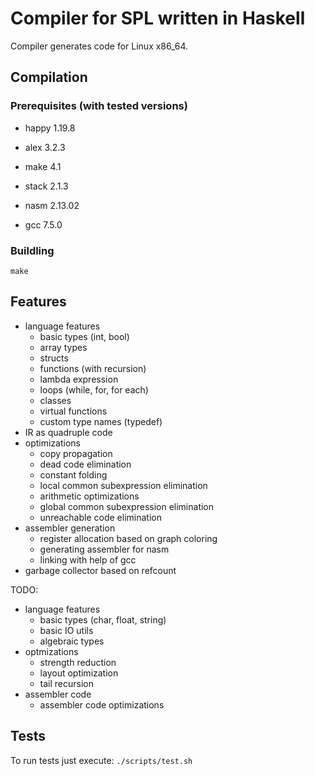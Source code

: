 # Compiler for SPL written in Haskell

Compiler generates code for Linux x86_64.

## Compilation

### Prerequisites (with tested versions)
- happy 1.19.8
- alex 3.2.3
- make 4.1
- stack 2.1.3

- nasm 2.13.02
- gcc 7.5.0

### Buildling
`
make
`

## Features
- language features
  + basic types (int, bool)
  + array types
  + structs
  + functions (with recursion)
  + lambda expression
  + loops (while, for, for each)
  + classes
  + virtual functions
  + custom type names (typedef)
- IR as quadruple code
- optimizations
  + copy propagation
  + dead code elimination
  + constant folding
  + local common subexpression elimination
  + arithmetic optimizations
  + global common subexpression elimination
  + unreachable code elimination
- assembler generation
  + register allocation based on graph coloring
  + generating assembler for nasm
  + linking with help of gcc
- garbage collector based on refcount

TODO:
- language features
  + basic types (char, float, string)
  + basic IO utils
  + algebraic types
- optmizations
  + strength reduction
  + layout optimization
  + tail recursion
- assembler code
  + assembler code optimizations

## Tests
To run tests just execute:
`
./scripts/test.sh
`
